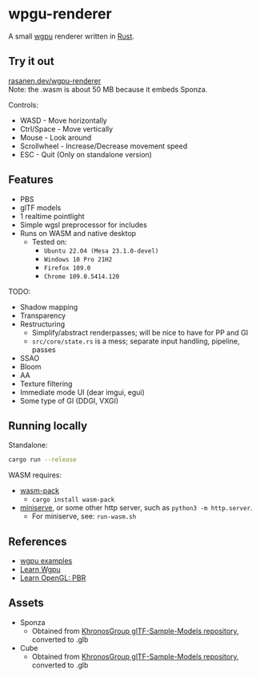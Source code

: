 # wpgu-renderer

A small [wgpu](https://github.com/gfx-rs/wgpu) renderer written in [Rust](https://github.com/rust-lang/rust).

## Try it out
[rasanen.dev/wgpu-renderer](https://rasanen.dev/wgpu-renderer)  
Note: the .wasm is about 50 MB because it embeds Sponza.

Controls:
- WASD - Move horizontally
- Ctrl/Space - Move vertically
- Mouse - Look around
- Scrollwheel - Increase/Decrease movement speed
- ESC - Quit (Only on standalone version)

## Features

- PBS
- glTF models
- 1 realtime pointlight
- Simple wgsl preprocessor for includes
- Runs on WASM and native desktop
  - Tested on:
    - `Ubuntu 22.04 (Mesa 23.1.0-devel)`
    - `Windows 10 Pro 21H2`
    - `Firefox 109.0`
    - `Chrome 109.0.5414.120`

TODO:
- Shadow mapping
- Transparency
- Restructuring
    - Simplify/abstract renderpasses; will be nice to have for PP and GI
    - `src/core/state.rs` is a mess; separate input handling, pipeline, passes
- SSAO
- Bloom
- AA
- Texture filtering
- Immediate mode UI (dear imgui, egui)
- Some type of GI (DDGI, VXGI)

## Running locally

Standalone:
```sh
cargo run --release
```

WASM requires:
- [wasm-pack](https://github.com/rustwasm/wasm-pack)
  - `cargo install wasm-pack`
- [miniserve](https://github.com/svenstaro/miniserve), or some other http server, such as `python3 -m http.server`.
  - For miniserve, see: `run-wasm.sh`

## References
- [wgpu examples](https://github.com/gfx-rs/wgpu/blob/master/wgpu/examples)
- [Learn Wgpu](https://sotrh.github.io/learn-wgpu/)
- [Learn OpenGL: PBR](https://learnopengl.com/PBR/Theory)

## Assets
- Sponza
  - Obtained from [KhronosGroup glTF-Sample-Models repository](https://github.com/KhronosGroup/glTF-Sample-Models/tree/16e2408d31e06d4b0bcf6123db472e802d71f081/2.0/Sponza), converted to .glb
- Cube
  - Obtained from [KhronosGroup glTF-Sample-Models repository](https://github.com/KhronosGroup/glTF-Sample-Models/tree/16e2408d31e06d4b0bcf6123db472e802d71f081/2.0/Cube), converted to .glb
